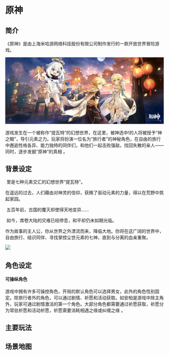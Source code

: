 #                      原神

## 简介

​      《原神》是由上海米哈游网络科技股份有限公司制作发行的一款开放世界冒险游戏。

![](https://raw.githubusercontent.com/Sunsyh/ps3/main/src%3Dhttp___img.3dmgame.com_uploads_images_news_20210220_1613827235_184368.jpg%26refer%3Dhttp___img.3dmgame.webp)

​        游戏发生在一个被称作“提瓦特”的幻想世界，在这里，被神选中!的人将被授予“神之眼”，导引元素之力。玩家将扮演一位名为“旅行者”的神秘角色，在自由的旅行中邂逅性格各异、能力独特的同伴们，和他们一起击败强敌，找回失散的亲人——同时，逐步发掘“原神”的真相 。

## 背景设定

​        里是七种元素交汇的幻想世界“提瓦特”。

​        在遥远的过去，人们藉由对神灵的信仰，获赐了驱动元素的力量，得以在荒野中筑起家园。

​        五百年前，古国的覆灭却使得天地变异……

​        如今，席卷大陆的灾难已经停息，和平却仍未如期光临。

​        作为故事的主人公，你从世界之外漂流而来，降临大地。你将在这广阔的世界中，自由旅行、结识同伴、寻找掌控尘世元素的七神，直到与分离的血亲重聚。

![](https://baike.baidu.com/pic/原神/23583622/0/f703738da9773912b31b4091074c9118367adbb444be?fr=lemma&fromModule=lemma_content-image&ct=single)

## 角色设定

#### 可操纵角色

​        游戏中拥有许多可操控角色，开局的默认角色可以选择男女，此外的角色性别固定。除旅行者外的角色，可以通过剧情、祈愿和活动获取。如安柏是游戏中除主角外，玩家可通过剧情激活的第一个角色。大部分角色都需要通过祈愿获取，祈愿分为常驻祈愿和活动祈愿，祈愿需要消耗相遇之缘或纠缠之缘  。

## 主要玩法

## 场景地图